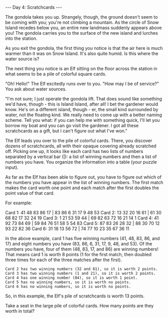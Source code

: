 --- Day 4: Scratchcards ---

The gondola takes you up.
Strangely, though, the ground doesn't seem to be coming with you;  you're not climbing a mountain.
As the circle of Snow Island recedes below you, an entire new landmass suddenly appears above you!
The gondola carries you to the surface of the new island and lurches into the station.

As you exit the gondola, the first thing you notice is that the air here is much warmer than it was on Snow Island.
It's also quite humid. Is this where the water source is?

The next thing you notice is an Elf sitting on the floor across the station in what seems to be a pile of colorful square cards.

"Oh! Hello!" The Elf excitedly runs over to you. "How may I be of service?" You ask about water sources.

"I'm not sure; I just operate the gondola lift.
That does sound like something we'd have, though - this is Island Island, after all!
I bet the gardener would know. He's on a different island, though - er,
the small kind surrounded by water, not the floating kind.
We really need to come up with a better naming scheme.
Tell you what: if you can help me with something quick, I'll let you borrow my boat and you can go visit the gardener.
I got all these scratchcards as a gift, but I can't figure out what I've won."

The Elf leads you over to the pile of colorful cards.
There, you discover dozens of scratchcards, all with their opaque covering already scratched off.
Picking one up, it looks like each card has two lists of numbers separated by a vertical bar (|):
a list of winning numbers and then a list of numbers you have. You organize the information into a table (your puzzle input).

As far as the Elf has been able to figure out,
you have to figure out which of the numbers you have appear in the list of winning numbers.
The first match makes the card worth one point and each match after the first doubles the point value of that card.

For example:

Card 1: 41 48 83 86 17 | 83 86  6 31 17  9 48 53
Card 2: 13 32 20 16 61 | 61 30 68 82 17 32 24 19
Card 3:  1 21 53 59 44 | 69 82 63 72 16 21 14  1
Card 4: 41 92 73 84 69 | 59 84 76 51 58  5 54 83
Card 5: 87 83 26 28 32 | 88 30 70 12 93 22 82 36
Card 6: 31 18 13 56 72 | 74 77 10 23 35 67 36 11

In the above example, card 1 has five winning numbers (41, 48, 83, 86, and 17)
and eight numbers you have (83, 86, 6, 31, 17, 9, 48, and 53).
Of the numbers you have, four of them (48, 83, 17, and 86) are winning numbers!
That means card 1 is worth 8 points
(1 for the first match, then doubled three times for each of the three matches after the first).

    Card 2 has two winning numbers (32 and 61), so it is worth 2 points.
    Card 3 has two winning numbers (1 and 21), so it is worth 2 points.
    Card 4 has one winning number (84), so it is worth 1 point.
    Card 5 has no winning numbers, so it is worth no points.
    Card 6 has no winning numbers, so it is worth no points.

So, in this example, the Elf's pile of scratchcards is worth 13 points.

Take a seat in the large pile of colorful cards. How many points are they worth in total?
